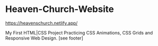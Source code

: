 # Heaven-Church-Website
https://heavenschurch.netlify.app/

My First HTML|CSS Project
Practicing CSS Animations, CSS Grids and Responsive Web Design.
[see footer]
